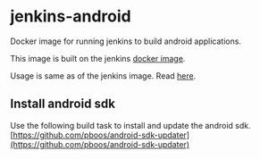 # jenkins-android
Docker image for running jenkins to build android applications.

This image is built on the jenkins [docker image](https://registry.hub.docker.com/_/jenkins/).

Usage is same as of the jenkins image. Read [here](https://registry.hub.docker.com/_/jenkins/).

## Install android sdk
Use the following build task to install and update the android sdk. [https://github.com/pboos/android-sdk-updater](https://github.com/pboos/android-sdk-updater)